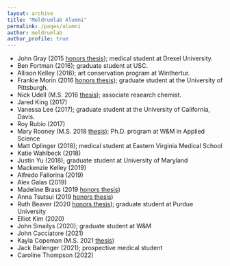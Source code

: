 ```yaml
---
layout: archive
title: "Meldrumlab Alumni"
permalink: /pages/alumni
author: meldrumlab
author_profile: true
---
```


- John Gray (2015 [honors thesis](https://scholarworks.wm.edu/honorstheses/132)); medical student at Drexel University.
- Ben Fortman (2016); graduate student at USC.
- Allison Kelley (2016); art conservation program at Winthertur.
- Frankie Morin (2016 [honors thesis](http://scholarworks.wm.edu/honorstheses/924)); graduate student at the University of Pittsburgh.
- Nick Udell (M.S. 2016 [thesis](http://scholarworks.wm.edu/etd/1499449865)); associate research chemist.
- Jared King (2017)
- Vanessa Lee (2017); graduate student at the University of California, Davis.
- Roy Rubio (2017)
- Mary Rooney (M.S. 2018 [thesis](http://scholarworks.wm.edu/etd/1530192815)); Ph.D. program at W&M in Applied Science
- Matt Oplinger (2018); medical student at Eastern Virginia Medical School
- Katie Wahlbeck (2018)
- Justin Yu (2018); graduate student at University of Maryland
- Mackenzie Kelley (2019)
- Alfredo Fallorina (2019)
- Alex Galas (2019)
- Madeline Brass (2019 [honors thesis](http://scholarworks.wm.edu/honorstheses/1426))
- Anna Tsutsui (2019 [honors thesis](http://scholarworks.wm.edu/honorstheses/1324))
- Ruth Beaver (2020 [honors thesis](http://scholarworks.wm.edu/honorstheses/1449)); graduate student at Purdue University
- Elliot Kim (2020)
- John Smailys (2020); graduate student at W&M
- John Cacciatore (2021)
- Kayla Copeman (M.S. 2021 [thesis](http://scholarworks.wm.edu/etd/1627047854))
- Jack Ballenger (2021); prospective medical student
- Caroline Thompson (2022)
